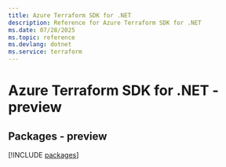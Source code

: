 ```yaml
---
title: Azure Terraform SDK for .NET
description: Reference for Azure Terraform SDK for .NET
ms.date: 07/28/2025
ms.topic: reference
ms.devlang: dotnet
ms.service: terraform
---
```

# Azure Terraform SDK for .NET - preview
## Packages - preview
[!INCLUDE [packages](terraform-index.md)]